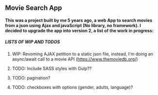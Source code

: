 ## Movie Search App
#### This was a project built by me 5 years ago, a web App to search movies from a json using Ajax and javaScript (No library, no framework). I decided to upgrade the app into version 2, a list of the work in progress:

##### LISTS OF WIP AND TODOS
1. WIP: Revoming AJAX petition to a static json file, instead, I'm doing an async/await call to a movie API (https://www.themoviedb.org/)

2. TODO: Include SASS styles with Gulp??

3. TODO: pagination?

4. TODO: checkboxes with options (gender, adults, language)? 
